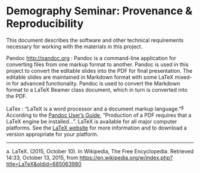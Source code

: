 # Demography Seminar: Provenance & Reproducibility

This document describes the software and other technical requirements 
necessary for working with the materials in this project.

Pandoc <http://pandoc.org>
  :    Pandoc is a command-line application for converting files from 
one markup format to another. Pandoc is used in this project to 
convert the editable slides into the PDF for final presentation. 
The editable slides are maintained in Markdown format with some 
LaTeX mixed-in for advanced functionality. Pandoc is used to 
convert the Markdown format to a LaTeX Beamer class document, which 
in turn is converted into the PDF.

LaTex
  :     “LaTeX is a word processor and a document markup 
language.”<sup>[a](#a)</sup> According to the [Pandoc User’s 
Guide][PandocCreatePDF], “Production of a PDF requires that a LaTeX 
engine be installed…”. LaTeX is available for all major computer 
platforms. See the [LaTeX website][LaTeX] for more information and 
to download a version appropriate for your platform.

----
<span id="a">a. LaTeX. (2015, October 10). In Wikipedia, The Free 
Encyclopedia. Retrieved 14:33, October 13, 2015, from 
https://en.wikipedia.org/w/index.php?title=LaTeX&oldid=685063980</span>


[PandocCreatePDF]: http://pandoc.org/README.html#creating-a-pdf 
"Pandoc User’s Guide: Creating a PDF"
[LaTeX]: https://latex-project.org/ "LaTeX – A document preparation system"
